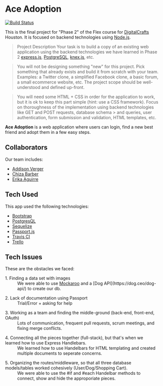 # Ace Adoption

[![Build Status](https://travis-ci.com/ace-adoption/ace.svg?branch=master)](https://travis-ci.com/ace-adoption/ace)

This is the final project for "Phase 2" of the Flex course for [DigitalCrafts](https://www.digitalcrafts.com/) Houston. It is focused on backend technologies using [Node.js](https://nodejs.org/).

> Project Description
> Your task is to build a copy of an existing web application using the backend technologies we have learned in Phase 2  [express.js](https://expressjs.com/), [PostgreSQL](https://www.postgresql.org/), [knex.js](https://knexjs.org/), etc.

> You will not be designing something "new" for this project. Pick something that already exists and build it from scratch  with your team. Examples: a Twitter clone, a simplified Facebook clone, a basic forum, a small ecommerce website, etc. The  project scope should be well-understood and defined up-front.

> You will need some HTML + CSS in order for the application to work, but it is ok to keep this part simple (hint: use a CSS  framework). Focus on thoroughness of the implementation using backend technologies like GET and POST requests, database schema > and queries, user authentication, form submission and validation, HTML templates, etc.

__Ace Adoption__ is a web application where users can login, find a new best friend and adopt them in a few easy steps.  

## Collaborators
Our team includes:
* [Addison Verger](https://github.com/addisonverger)
* [Chiza Barber](https://github.com/schizaetrix)
* [Erika Aguirre](https://github.com/zenerika)

## Tech Used
This app used the following technologies:
* [Bootstrap](https://getbootstrap.com/)
* [PostgresQL](https://www.postgresql.org/)
* [Sequelize](http://docs.sequelizejs.com/)
* [Passport.js](http://www.passportjs.org/)
* [Travis CI](https://travis-ci.org/)
* [Trello](https://trello.com/b/adAfzpO1/ace)

## Tech Issues
These are the obstacles we faced:
<dl>
    <dt>1. Finding a data set with images
    <dd> We were able to use <a href="https://www.mockaroo.com/">Mockaroo</a> and a [Dog API](https://dog.ceo/dog-api/) to create our db.
</dl>
<dl>
    <dt>2. Lack of documentation using Passport
    <dd>  Trial/Error + asking for help
</dl>
<dl>
    <dt>3. Working as a team and finding the middle-ground (back-end, front-end, OAuth)
    <dd>  Lots of communication, frequent pull requests, scrum meetings, and fixing merge conflicts.
</dl>
<dl>    
    <dt>4. Connecting all the pieces together (full-stack), but that's when we learned how to use Express Handlebars.
    <dd>  We learned how to use Handelbars for HTML templating and created multiple documents to seperate concerns. 
</dl>
<dl>
    <dt>5. Organizing the routes/middleware, so that all three database models/tables worked cohesively (User/Dog/Shopping Cart).
    <dd>  We were able to use the #if and #each Handelbar methods to connect, show and hide the approporiate pieces.
</dl>


